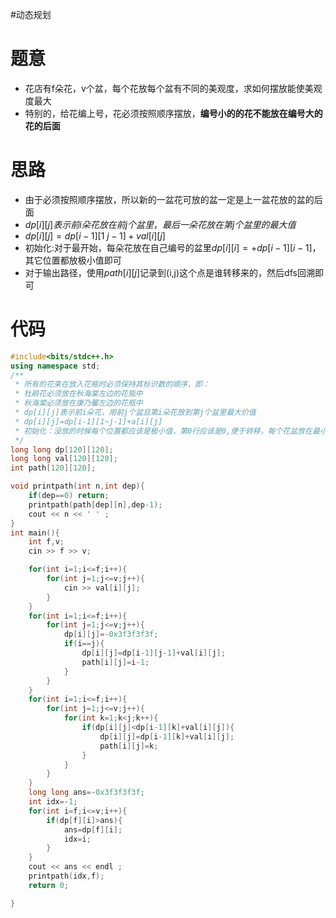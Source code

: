 #动态规划
# 题意
- 花店有f朵花，v个盆，每个花放每个盆有不同的美观度，求如何摆放能使美观度最大
- 特别的，给花编上号，花必须按照顺序摆放，**编号小的的花不能放在编号大的花的后面**
# 思路
- 由于必须按照顺序摆放，所以新的一盆花可放的盆一定是上一盆花放的盆的后面
- $dp[i][j]表示前i朵花放在前j个盆里，最后一朵花放在第j个盆里的最大值$
- $dp[i][j]=dp[i-1][1~j-1]+val[i][j]$
- 初始化:对于最开始，每朵花放在自己编号的盆里$dp[i][i]=+dp[i-1][i-1]$，其它位置都放极小值即可
- 对于输出路径，使用$path[i][j]$记录到(i,j)这个点是谁转移来的，然后dfs回溯即可
# 代码
```cpp
#include<bits/stdc++.h>
using namespace std;
/**
 * 所有的花束在放入花瓶时必须保持其标识数的顺序，即：
 * 杜鹃花必须放在秋海棠左边的花瓶中
 * 秋海棠必须放在康乃馨左边的花瓶中
 * dp[i][j]表示前i朵花，用前j个盆且第i朵花放到第j个盆里最大价值
 * dp[i][j]=dp[i-1][1~j-1]+a[i][j]
 * 初始化：没放的时候每个位置都应该是极小值，第0行应该是0,便于转移，每个花盆放在最小位置需要手动初始化
 */
long long dp[120][120];
long long val[120][120];
int path[120][120];

void printpath(int n,int dep){
    if(dep==0) return;
    printpath(path[dep][n],dep-1);
    cout << n << ' ' ;
}
int main(){
    int f,v;
    cin >> f >> v;

    for(int i=1;i<=f;i++){
        for(int j=1;j<=v;j++){
            cin >> val[i][j];
        }
    }
    for(int i=1;i<=f;i++){
        for(int j=1;j<=v;j++){
            dp[i][j]=-0x3f3f3f3f;
            if(i==j){
                dp[i][j]=dp[i-1][j-1]+val[i][j];
                path[i][j]=i-1;
            }            
        }        
    }
    for(int i=1;i<=f;i++){
        for(int j=1;j<=v;j++){
            for(int k=1;k<j;k++){
                if(dp[i][j]<dp[i-1][k]+val[i][j]){
                    dp[i][j]=dp[i-1][k]+val[i][j];
                    path[i][j]=k;
                }
            }
        }
    }
    long long ans=-0x3f3f3f3f;
    int idx=-1;
    for(int i=f;i<=v;i++){
        if(dp[f][i]>ans){
            ans=dp[f][i];
            idx=i;
        }
    }
    cout << ans << endl ;
    printpath(idx,f);
    return 0;

}
```